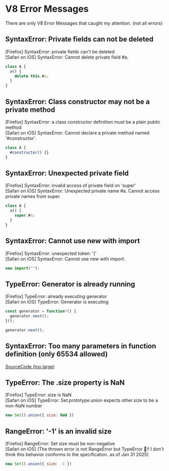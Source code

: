 # V8 Error Messages
There are only V8 Error Messages that caught my attention. (not all errors)  

## SyntaxError: Private fields can not be deleted
\[Firefox] SyntaxError: private fields can't be deleted  
\[Safari on iOS] SyntaxError: Cannot delete private field #a.
```js
class A {
  a() {
    delete this.#a;
  }
}
```

## SyntaxError: Class constructor may not be a private method
\[Firefox] SyntaxError: a class constructor definition must be a plain public method  
\[Safari on iOS] SyntaxError: Cannot declare a private method named '#constructor'.
```js
class A {
  #constructor() {}
}
```

## SyntaxError: Unexpected private field
\[Firefox] SyntaxError: invalid access of private field on 'super'  
\[Safari on iOS] SyntaxError: Unexpected private name #a. Cannot access private names from super.
```js
class A {
  a() {
    super.#a;
  }
}
```

## SyntaxError: Cannot use new with import
\[Firefox] SyntaxError: unexpected token: '('  
\[Safari on iOS] SyntaxError: Cannot use new with import.
```js
new import("");
```

## TypeError: Generator is already running
\[Firefox] TypeError: already executing generator  
\[Safari on iOS] TypeError: Generator is executing
```js
const generator = function*() {
  generator.next();
}();

generator.next();
```

## SyntaxError: Too many parameters in function definition (only 65534 allowed)
[SourceCode (too large)](syntaxerror_too_many_parameters_in_function_definition_only_65534_allowed.js)

## TypeError: The .size property is NaN
\[Firefox] TypeError: size is NaN  
\[Safari on iOS] TypeError: Set.prototype.union expects other.size to be a non-NaN number
```js
new Set().union({ size: NaN })
```

## RangeError: '-1' is an invalid size
\[Firefox] RangeError: Set size must be non-negative  
\[Safari on iOS] (The thrown error is not RangeError but TypeError 🤯!! I don't think this behavior conforms to the specification. as of Jan 31 2025)
```js
new Set().union({ size: -1 })
```
